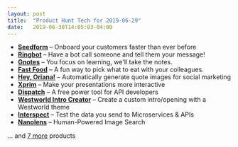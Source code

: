 ```yaml
---
layout: post
title:  "Product Hunt Tech for 2019-06-29"
date:   2019-06-30T14:05:03-04:00
---
```


* **[Seedform](https://www.producthunt.com/posts/seedform-1?utm_campaign=producthunt-api&utm_medium=api&utm_source=Application%3A+Daily+Digest+RSS+%28ID%3A+3202%29)** – Onboard your customers faster than ever before
* **[Ringbot](https://www.producthunt.com/posts/ringbot?utm_campaign=producthunt-api&utm_medium=api&utm_source=Application%3A+Daily+Digest+RSS+%28ID%3A+3202%29)** – Have a bot call someone and tell them your message!
* **[Gnotes](https://www.producthunt.com/posts/gnotes?utm_campaign=producthunt-api&utm_medium=api&utm_source=Application%3A+Daily+Digest+RSS+%28ID%3A+3202%29)** – You focus on learning, we'll take the notes.
* **[Fast Food](https://www.producthunt.com/posts/fast-food?utm_campaign=producthunt-api&utm_medium=api&utm_source=Application%3A+Daily+Digest+RSS+%28ID%3A+3202%29)** – A fun way to pick what to eat with your colleagues.
* **[Hey, Oriana!](https://www.producthunt.com/posts/hey-oriana?utm_campaign=producthunt-api&utm_medium=api&utm_source=Application%3A+Daily+Digest+RSS+%28ID%3A+3202%29)** – Automatically generate quote images for social marketing
* **[Xprim](https://www.producthunt.com/posts/xprim?utm_campaign=producthunt-api&utm_medium=api&utm_source=Application%3A+Daily+Digest+RSS+%28ID%3A+3202%29)** – Make your presentations more interactive
* **[Dispatch](https://www.producthunt.com/posts/dispatch-943980df-ef15-4ba3-ac2b-e1468456c988?utm_campaign=producthunt-api&utm_medium=api&utm_source=Application%3A+Daily+Digest+RSS+%28ID%3A+3202%29)** – A free power tool for API developers
* **[Westworld Intro Creator](https://www.producthunt.com/posts/westworld-intro-creator?utm_campaign=producthunt-api&utm_medium=api&utm_source=Application%3A+Daily+Digest+RSS+%28ID%3A+3202%29)** – Create a custom intro/opening with a Westworld theme
* **[Interspect](https://www.producthunt.com/posts/interspect?utm_campaign=producthunt-api&utm_medium=api&utm_source=Application%3A+Daily+Digest+RSS+%28ID%3A+3202%29)** – Test the data you send to Microservices & APIs
* **[Nanolens](https://www.producthunt.com/posts/nanolens?utm_campaign=producthunt-api&utm_medium=api&utm_source=Application%3A+Daily+Digest+RSS+%28ID%3A+3202%29)** – Human-Powered Image Search

… and [7 more](https://www.producthunt.com/tech) products